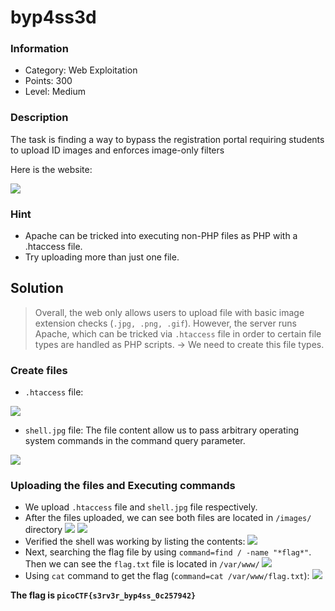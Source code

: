 # byp4ss3d
### Information
- Category: Web Exploitation
- Points: 300
- Level: Medium
### Description
The task is finding a way to bypass the registration portal requiring students to upload ID images and enforces image-only filters

Here is the website:

![](https://media.discordapp.net/attachments/961544480366931969/1432366069108047992/image.png?ex=6900ca5a&is=68ff78da&hm=f2512067ec3f480ae716cbcb9f7642cda4fed5f2e7e63e879731b888b60bb577&=&format=webp&quality=lossless&width=688&height=325)
### Hint
- Apache can be tricked into executing non-PHP files as PHP with a .htaccess file.
- Try uploading more than just one file.

## Solution
> Overall, the web only allows users to upload file with basic image extension checks (`.jpg, .png, .gif`). However, the server runs Apache, which can be tricked via `.htaccess` file in order to certain file types are handled as PHP scripts. -> We need to create this file types.

### Create files

- `.htaccess` file:

![](https://media.discordapp.net/attachments/961544480366931969/1432564452645146634/image.png?ex=6901831d&is=6900319d&hm=7dcd39f81cc25afb388d4344af80489caf3185ffe55e2f066733bfe88e1e832a&=&format=webp&quality=lossless&width=611&height=190)

-  `shell.jpg` file: The file content allow us to pass arbitrary operating system commands in the command query parameter.

![](https://media.discordapp.net/attachments/961544480366931969/1432564789971779703/image.png?ex=6901836d&is=690031ed&hm=b79c1d892acded4cb14d8c699477fc47c3786032bfd5ab5e9f771b42e608dbf2&=&format=webp&quality=lossless&width=539&height=194)

### Uploading the files and Executing commands
* We upload `.htaccess` file and `shell.jpg` file respectively.
* After the files uploaded, we can see both files are located in `/images/` directory
![](https://media.discordapp.net/attachments/961544480366931969/1432566452992479332/image.png?ex=690184fa&is=6900337a&hm=af7a6f8b5d52a92a4a721bf329d1ba26a508e2386a98c58724f86be0a0faf070&=&format=webp&quality=lossless&width=869&height=49)
![](https://media.discordapp.net/attachments/961544480366931969/1432566521644974185/image.png?ex=6901850a&is=6900338a&hm=f01fb49cc0dcd783c2f2fd646be4ad6f906422dc2611e976ff5b9ae0e589c434&=&format=webp&quality=lossless&width=871&height=53)
* Verified the shell was working by listing the contents:
![](https://media.discordapp.net/attachments/961544480366931969/1432567930138398921/image.png?ex=6901865a&is=690034da&hm=f7078ecfc4ebb05d69db8a9d815c4491ced11a6271172d20adb82216f8e9654a&=&format=webp&quality=lossless&width=1265&height=161)
* Next, searching the flag file by using `command=find / -name "*flag*"`. Then we can see the `flag.txt` file is located in `/var/www/`
![](https://media.discordapp.net/attachments/961544480366931969/1432642078441209906/image.png?ex=6901cb68&is=690079e8&hm=1e378b5f24e9e10db88f26282e80efd23faaa8def14cd8fd2936fe3fedee1c89&=&format=webp&quality=lossless&width=1860&height=201)
* Using `cat` command to get the flag (`command=cat /var/www/flag.txt`):
![](https://media.discordapp.net/attachments/961544480366931969/1432569140614267032/image.png?ex=6901877a&is=690035fa&hm=2dd5b0c6beb02a7cb2ea35875c258ade4f7177073c5afbcf9157c98aff6b4ff8&=&format=webp&quality=lossless&width=1288&height=155)

**The flag is `picoCTF{s3rv3r_byp4ss_0c257942}`**
